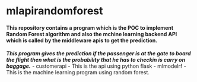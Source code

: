 # mlapirandomforest

#### This repository contains a program which is the POC to implement Random Forest algorithm and also the mchine learning backend API which is called by the middleware apis to get the prediction.

***This program gives the prediction if the passenger is at the gate to board the flight then what is the probability that he has to checkin is carry on baggage.*** 
    - customerapi - This is the api using python flask
    - mlmodelrf - This is the machine learning program using random forest.
